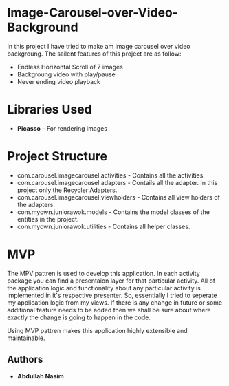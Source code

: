 # Image-Carousel-over-Video-Background

In this project I have tried to make am image carousel over video backgroung. The sailent features of this project are as follow:

- Endless Horizontal Scroll of 7 images
- Backgroung video with play/pause
- Never ending video playback

# Libraries Used

- **Picasso** - For rendering images

# Project Structure

- com.carousel.imagecarousel.activities - Contains all the activities.
- com.carousel.imagecarousel.adapters - Contails all the adapter. In this project only the Recycler Adapters.
- com.carousel.imagecarousel.viewholders - Contains all view holders of the adapters.
- com.myown.juniorawok.models - Contains the model classes of the entities in the project.
- com.myown.juniorawok.utilities - Contains all helper classes.

# MVP

The MPV pattren is used to develop this application. In each activity package you can find a presentaion layer for that particular activity. All of the application logic and functionality about any particular activity is implemented in it's respective presenter. So, essentially I tried to seperate my application logic from my views. If there is any change in future or some additional feature needs to be added then we shall be sure about where exactly the change is going to happen in the code.

Using MVP pattren makes this application highly extensible and maintainable.

## Authors

* **Abdullah Nasim**

